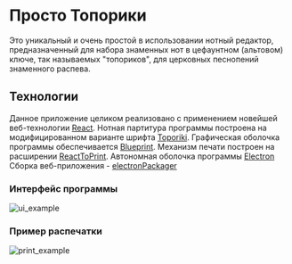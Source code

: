 # Просто Топорики

Это уникальный и очень простой в использовании нотный редактор, предназначенный для набора знаменных нот в цефаунтном (альтовом) ключе, так называемых "топориков", для церковных песнопений знаменного распева.

## Технологии

Данное приложение целиком реализовано с применением новейшей веб-технологии [React](https://reactjs.org/).
Нотная партитура программы построена на модифицированном варианте шрифта [Toporiki](http://znamen.ru/odnoglas.php).
Графическая оболочка программы обеспечивается [Blueprint](https://blueprintjs.com/).
Механизм печати построен на расширении [ReactToPrint](https://www.npmjs.com/package/react-to-print).
Автономная оболочка программы [Electron](https://www.electronjs.org)
Сборка веб-приложения - [electronPackager](https://github.com/electron/electron-packager)

### Интерфейс программы

![ui_example](https://monosnap.com/image/RjsTisdxLNKcw0WbYJ2jqIOCrAruRA)

### Пример распечатки

![print_example](https://monosnap.com/image/rXmTVU90vX5KGO1BNEIEnxZqSfb2Oo)